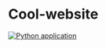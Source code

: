 # Cool-website

[![Python application](https://github.com/nalmadi/Cool-website/actions/workflows/python-app.yml/badge.svg)](https://github.com/nalmadi/Cool-website/actions/workflows/python-app.yml)
